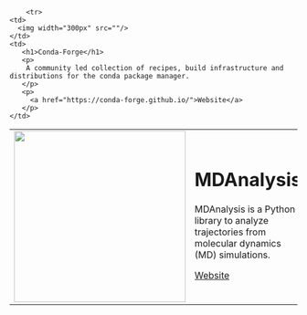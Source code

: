 <table>
        <tr>
    <td>
      <img width="300px" src=""/>
    </td>
    <td>
       <h1>MDAnalysis</h1>
       <p>
        MDAnalysis is a Python library to analyze trajectories from molecular dynamics (MD) simulations.
       </p>
       <p>
         <a href="https://www.mdanalysis.org/">Website</a>
       </p>
    </td>
  </tr>
    

        <tr>
    <td>
      <img width="300px" src=""/>
    </td>
    <td>
       <h1>Conda-Forge</h1>
       <p>
        A community led collection of recipes, build infrastructure and distributions for the conda package manager.
       </p>
       <p>
         <a href="https://conda-forge.github.io/">Website</a>
       </p>
    </td>
  </tr>
    </table>